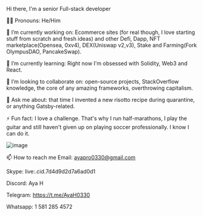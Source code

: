 Hi there, I'm a senior Full-stack developer

👦🏻 Pronouns: He/Him

🔭 I’m currently working on: Ecommerce sites (for real though, I love starting stuff from scratch and fresh ideas) and other Defi, Dapp, NFT marketplace(Opensea, 0xv4), DEX(Uniswap v2,v3), Stake and Farming(Fork OlympusDAO, PancakeSwap).

🌱 I’m currently learning: Right now I'm obsessed with Solidity, Web3 and React.

👯 I’m looking to collaborate on: open-source projects, StackOverflow knowledge, the core of any amazing frameworks, overthrowing capitalism.

💬 Ask me about: that time I invented a new risotto recipe during quarantine, or anything Gatsby-related.

⚡ Fun fact: I love a challenge. That's why I run half-marathons, I play the guitar and still haven't given up on playing soccer professionally. I know I can do it.

![image](https://github.com/ayapro0330/ayapro0330/assets/161618893/de05e1bb-7720-4df7-828b-0ccc2c30c58b)


📫 How to reach me
Email: ayapro0330@gmail.com

Skype: live:.cid.7d4d9d2d7a6ad0d1

Discord: Aya H

Telegram: https://t.me/AyaH0330

Whatsapp: 1 581 285 4572


